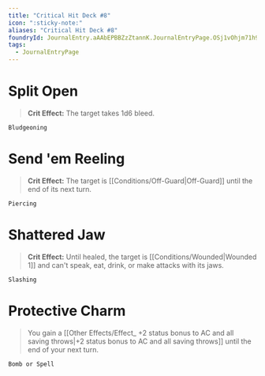 ```yaml
---
title: "Critical Hit Deck #8"
icon: ":sticky-note:"
aliases: "Critical Hit Deck #8"
foundryId: JournalEntry.aAAbEPBBZzZtannK.JournalEntryPage.OSj1vOhjm71h9Km6
tags:
  - JournalEntryPage
---
```

# Split Open

> **Crit Effect:** The target takes 1d6 bleed.

`Bludgeoning`

# Send 'em Reeling

> **Crit Effect:** The target is [[Conditions/Off-Guard|Off-Guard]] until the end of its next turn.

`Piercing`

# Shattered Jaw

> **Crit Effect:** Until healed, the target is [[Conditions/Wounded|Wounded 1]] and can't speak, eat, drink, or make attacks with its jaws.

`Slashing`

# Protective Charm

> You gain a [[Other Effects/Effect_ +2 status bonus to AC and all saving throws|+2 status bonus to AC and all saving throws]] until the end of your next turn.

`Bomb or Spell`